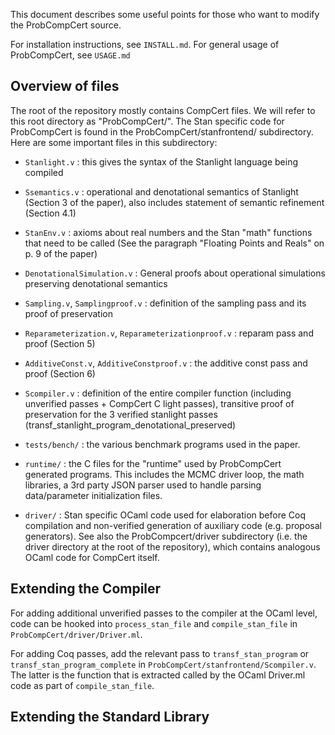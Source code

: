This document describes some useful points for those who want to
modify the ProbCompCert source.

For installation instructions, see `INSTALL.md`. For general
usage of ProbCompCert, see `USAGE.md`

## Overview of files

The root of the repository mostly contains CompCert files. We will
refer to this root directory as "ProbCompCert/". The Stan specific
code for ProbCompCert is found in the ProbCompCert/stanfrontend/
subdirectory. Here are some important files in this subdirectory:

- `Stanlight.v` : this gives the syntax of the Stanlight language
  being compiled

- `Ssemantics.v` : operational and denotational semantics of Stanlight
  (Section 3 of the paper), also includes statement of semantic
  refinement (Section 4.1)

- `StanEnv.v` : axioms about real numbers and the Stan "math"
  functions that need to be called (See the paragraph "Floating Points
  and Reals" on p. 9 of the paper)

- `DenotationalSimulation.v` : General proofs about operational
  simulations preserving denotational semantics

- `Sampling.v`, `Samplingproof.v` : definition of the sampling pass
  and its proof of preservation

- `Reparameterization.v`, `Reparameterizationproof.v` : reparam pass
  and proof (Section 5)

- `AdditiveConst.v`, `AdditiveConstproof.v` : the additive const pass
  and proof (Section 6)

- `Scompiler.v` : definition of the entire compiler function
  (including unverified passes + CompCert C light passes), transitive
  proof of preservation for the 3 verified stanlight passes
  (transf_stanlight_program_denotational_preserved)

- `tests/bench/` : the various benchmark programs used in the paper. 

- `runtime/` : the C files for the "runtime" used by ProbCompCert
  generated programs. This includes the MCMC driver loop, the math
  libraries, a 3rd party JSON parser used to handle parsing
  data/parameter initialization files.

- `driver/` : Stan specific OCaml code used for elaboration before Coq
  compilation and non-verified generation of auxiliary code
  (e.g. proposal generators). See also the ProbCompcert/driver
  subdirectory (i.e. the driver directory at the root of the
  repository), which contains analogous OCaml code for CompCert
  itself.

## Extending the Compiler

For adding additional unverified passes to the compiler at the OCaml
level, code can be hooked into `process_stan_file` and
`compile_stan_file` in `ProbCompCert/driver/Driver.ml`.

For adding Coq passes, add the relevant pass to `transf_stan_program`
or `transf_stan_program_complete` in
`ProbCompCert/stanfrontend/Scompiler.v`. The latter is the function
that is extracted called by the OCaml Driver.ml code as part of
`compile_stan_file`.

## Extending the Standard Library